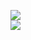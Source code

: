 [![](https://img.shields.io/badge/Made%20With-Github%20Spray-lightgrey.svg?style=for-the-badge&logo=github)](https://github.com/Annihil/github-spray#5693)  
[![](https://i.imgur.com/2DrTn0Z.gif)](https://github.com/Annihil/github-spray)